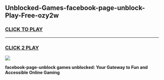 
## Unblocked-Games-facebook-page-unblock-Play-Free-ozy2w
<h3>
<a href="https://premium76.site?title=facebook-page-unblock&ref=18A1">CLICK TO PLAY</a></h3>
<hr>

<h3>
<a href="https://premium76.site?title=facebook-page-unblock&ref=18A1">CLICK 2 PLAY</a>
  
</h3>

<a href="https://premium76.site?title=facebook-page-unblock&ref=18A1"><img src="https://clearcache.store/games.png"></a>


**facebook-page-unblock games unblocked: Your Gateway to Fun and Accessible Online Gaming**
